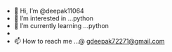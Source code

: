 - 👋 Hi, I’m @deepak11064
- 👀 I’m interested in ...python
- 🌱 I’m currently learning ...python
- 
- 📫 How to reach me ...@ gdeepak72271@gmail.com

<!---
deepak11064/deepak11064 is a ✨ special ✨ repository because its `README.md` (this file) appears on your GitHub profile.
You can click the Preview link to take a look at your changes.
--->
